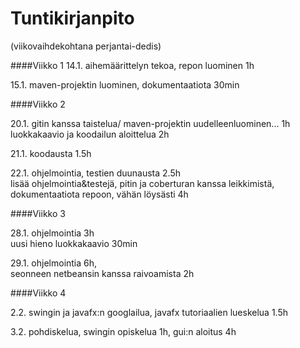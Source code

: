 # Tuntikirjanpito

(viikovaihdekohtana perjantai-dedis)

####Viikko 1 
14.1. aihemäärittelyn tekoa, repon luominen 1h

15.1. maven-projektin luominen, dokumentaatiota 30min

####Viikko 2

20.1. gitin kanssa taistelua/ maven-projektin uudelleenluominen... 1h		
		luokkakaavio ja koodailun aloittelua 2h

21.1. koodausta 1.5h

22.1. ohjelmointia, testien duunausta 2.5h		
		lisää ohjelmointia&testejä, pitin ja coberturan kanssa leikkimistä, dokumentaatiota repoon, vähän löysästi 4h
    

####Viikko 3

28.1. ohjelmointia 3h		
		uusi hieno luokkakaavio 30min
        
29.1. ohjelmointia 6h,		
		seonneen netbeansin kanssa raivoamista 2h

####Viikko 4

2.2. swingin ja javafx:n googlailua, javafx tutoriaalien lueskelua 1.5h

3.2. pohdiskelua, swingin opiskelua 1h,
	gui:n aloitus 4h
